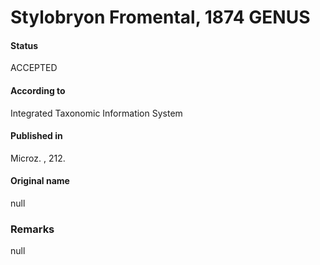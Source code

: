Stylobryon Fromental, 1874 GENUS
=======

#### Status
ACCEPTED

#### According to
Integrated Taxonomic Information System

#### Published in
Microz. , 212.

#### Original name
null

### Remarks
null